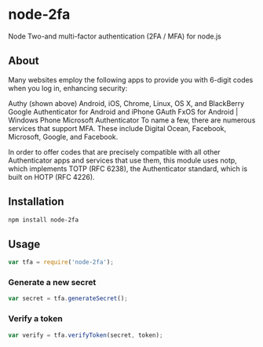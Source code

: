 # node-2fa 
Node Two-and multi-factor authentication (2FA / MFA) for node.js


## About

Many websites employ the following apps to provide you with 6-digit codes when you log in, enhancing security:

Authy (shown above) Android, iOS, Chrome, Linux, OS X, and BlackBerry
Google Authenticator for Android and iPhone
GAuth FxOS for Android | Windows Phone Microsoft Authenticator
To name a few, there are numerous services that support MFA. These include Digital Ocean, Facebook, Microsoft, Google, and Facebook.

In order to offer codes that are precisely compatible with all other Authenticator apps and services that use them, this module uses notp, which implements TOTP (RFC 6238), the Authenticator standard, which is built on HOTP (RFC 4226).

## Installation

```bash
npm install node-2fa
```

## Usage

```javascript
var tfa = require('node-2fa');
```

### Generate a new secret

```javascript
var secret = tfa.generateSecret();
```

### Verify a token

```javascript
var verify = tfa.verifyToken(secret, token);
```